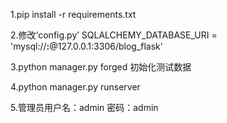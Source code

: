 1.pip install -r requirements.txt

2.修改‘config.py’ SQLALCHEMY_DATABASE_URI = 'mysql://****:****@127.0.0.1:3306/blog_flask'

3.python manager.py forged 初始化测试数据

4.python manager.py runserver

5.管理员用户名：admin 密码：admin
